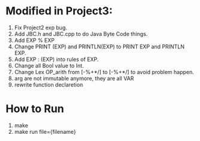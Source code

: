 # Modified in Project3: 

1. Fix Project2 exp bug.
2. Add JBC.h and JBC.cpp to do Java Byte Code things.
3. Add EXP % EXP
4. Change PRINT (EXP) and PRINTLN(EXP) to PRINT EXP and PRINTLN EXP.
5. Add EXP : (EXP) into rules of EXP.
6. Change all Bool value to Int.
7. Change Lex OP_arith from [-%+*/] to [\-\%\+\*\/] to avoid problem happen.
8. arg are not immutable anymore, they are all VAR
9. rewrite function declaretion

# How to Run

1. make
2. make run file={filename}
